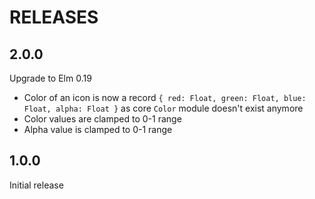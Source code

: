 # RELEASES

## 2.0.0

Upgrade to Elm 0.19
- Color of an icon is now a record `{ red: Float, green: Float, blue: Float, alpha: Float }` as core `Color` module doesn't exist anymore
- Color values are clamped to 0-1 range
- Alpha value is clamped to 0-1 range

## 1.0.0

Initial release